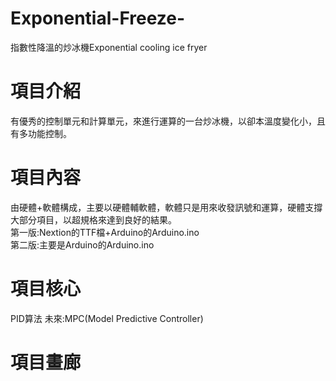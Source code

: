 # Exponential-Freeze-
指數性降溫的炒冰機Exponential cooling ice fryer

# 項目介紹
有優秀的控制單元和計算單元，來進行運算的一台炒冰機，以卻本溫度變化小，且有多功能控制。
# 項目內容
由硬體+軟體構成，主要以硬體輔軟體，軟體只是用來收發訊號和運算，硬體支撐大部分項目，以超規格來達到良好的結果。  
第一版:Nextion的TTF檔+Arduino的Arduino.ino  
第二版:主要是Arduino的Arduino.ino
# 項目核心
PID算法
未來:MPC(Model Predictive Controller)
# 項目畫廊





















